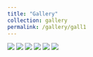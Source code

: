 ```yaml
---
title: "Gallery"
collection: gallery
permalink: /gallery/gall1
---
```


<html>
   <img src="images/image-001.jpg">
   <img src="images/image-002.jpg">
   <img src="images/image-003.jpg">
   <img src="images/image-004.jpg">
   <img src="images/image-005.jpg">
   <img src="images/image-006.jpg">
</html>
